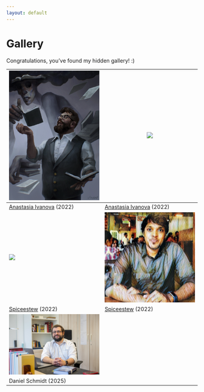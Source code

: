 ```yaml
---
layout: default
---
```


# Gallery

Congratulations, you’ve found my hidden gallery! :)

| ![](assets/img/amb_4se4gull_1.png)                                               | ![](assets/img/amb_4se4gull_2.jpg)                                               | 
| -------------------------------------------------------------------------------- | -------------------------------------------------------------------------------- |
| <a href="https://sites.google.com/view/aseagull/">Anastasia Ivanova</a> (2022)   | <a href="https://sites.google.com/view/aseagull/">Anastasia Ivanova</a> (2022)   |
![](assets/img/amb_spiceestew_1.png)                                               | ![](assets/img/amb_spiceestew_2.png)                                             |
 <a href="https://spiceestew.tumblr.com/">Spiceestew</a> (2022)                    | <a href="https://spiceestew.tumblr.com/">Spiceestew</a> (2022)                   |
| ![](assets/img/amb_schmidt.jpg)                                                  |                                                                                  |
| Daniel Schmidt (2025)                                                            |                                                                                  |
